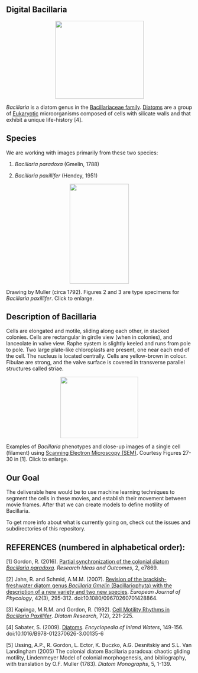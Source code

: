 ## Digital Bacillaria

<p align="center">
  <img width="239" height="211" src="https://user-images.githubusercontent.com/19001437/57882552-960c8900-77e9-11e9-9f10-9ab687f6391e.jpg"><BR>
</p>

_Bacillaria_ is a diatom genus in the [Bacillariaceae family](http://tolweb.org/Bacillariaceae/125684). [Diatoms](http://tolweb.org/Diatoms/) are a group of [Eukaryotic](https://en.wikipedia.org/wiki/Eukaryote) microorganisms composed of cells with silicate walls and that exhibit a unique life-history [4].

## Species
We are working with images primarily from these two species:  

1. _Bacillaria paradoxa_ (Gmelin, 1788)  

2. _Bacillaria paxillifer_ (Hendey, 1951)

<p align="center">
  <img width="160" height="270" src="https://user-images.githubusercontent.com/19001437/58395892-f2ed1800-800f-11e9-9a64-4cd517ea57ac.png"><BR>
</p>
  
Drawing by Muller (circa 1792). Figures 2 and 3 are type specimens for _Bacillaria paxillifer_. Click to enlarge.  

## Description of Bacillaria
Cells are elongated and motile, sliding along each other, in stacked colonies. Cells are rectangular in girdle view (when in colonies), and lanceolate in valve view. Raphe system is slightly keeled and runs from pole to pole. Two large plate-like chloroplasts are present, one near each end of the cell. The nucleus is located centrally. Cells are yellow-brown in colour. Fibulae are strong, and the valve surface is covered in transverse parallel structures called striae.

<p align="center">
  <img width="210" height="166" src="https://user-images.githubusercontent.com/19001437/58396330-ca661d80-8011-11e9-80fe-e0f9fde60dc1.png"><BR>
</p>

Examples of _Bacillaria_ phenotypes and close-up images of a single cell (filament) using [Scanning Electron Microscopy (SEM)](https://en.wikipedia.org/wiki/Scanning_electron_microscope). Courtesy Figures 27-30 in [1]. Click to enlarge.  

## Our Goal
The deliverable here would be to use machine learning techniques to segment the cells in these movies, and establish their movement between movie frames. After that we can create models to define motility of Bacillaria.

To get more info about what is currently going on, check out the issues and subdirectories of this repository.

## REFERENCES (numbered in alphabetical order):
[1] Gordon, R. (2016). [Partial synchronization of the colonial diatom _Bacillaria paradoxa_](https://riojournal.com/article/7869/). _Research Ideas and Outcomes_, 2, e7869.

[2] Jahn, R. and Schmid, A.M.M. (2007). [Revision of the brackish-freshwater diatom genus _Bacillaria Gmelin_ (Bacillariophyta) 
with the description of a new variety and two new species](https://www.researchgate.net/publication/249026177_Revision_of_the_brackish-freshwater_diatom_genus_Bacillaria_Gmelin_Bacillariophyta_with_the_description_of_a_new_variety_and_two_new_species). _European Journal of Phycology_, 42(3), 295-312. doi:10.1080/09670260701428864.

[3] Kapinga, M.R.M. and Gordon, R. (1992). [Cell Motility Rhythms in _Bacillaria Paxillifer_](https://www.tandfonline.com/doi/abs/10.1080/0269249X.1992.9705215). _Diatom Research_, 7(2), 221-225.

[4] Sabater, S. (2009). [Diatoms](https://www.sciencedirect.com/science/article/pii/B9780123706263001356). _Encyclopedia of Inland Waters_, 149-156. doi:10.1016/B978-012370626-3.00135-6

[5] Ussing, A.P., R. Gordon, L. Ector, K. Buczko, A.G. Desnitskiy and S.L. Van Landingham (2005) The colonial diatom Bacillaria 
paradoxa: chaotic gliding motility, Lindenmeyer Model of colonial morphogenesis, and bibliography, with translation by O.F. 
Muller (1783). _Diatom Monographs_, 5, 1-139.
